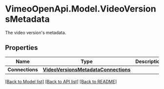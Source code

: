 # VimeoOpenApi.Model.VideoVersionsMetadata
The video version's metadata.
## Properties

Name | Type | Description | Notes
------------ | ------------- | ------------- | -------------
**Connections** | [**VideoVersionsMetadataConnections**](VideoVersionsMetadataConnections.md) |  | 

[[Back to Model list]](../README.md#documentation-for-models) [[Back to API list]](../README.md#documentation-for-api-endpoints) [[Back to README]](../README.md)

